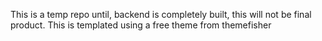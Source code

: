 This is a temp repo until, backend is completely built, this will not be final product.
This is templated using a free theme from themefisher

